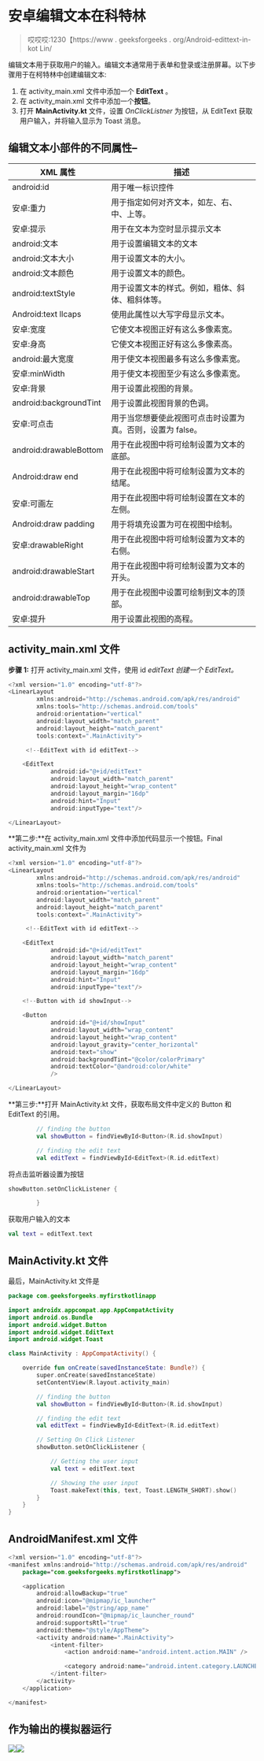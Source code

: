 # 安卓编辑文本在科特林

> 哎哎哎:1230【https://www . geeksforgeeks . org/Android-edittext-in-kot Lin/

编辑文本用于获取用户的输入。编辑文本通常用于表单和登录或注册屏幕。以下步骤用于在柯特林中创建编辑文本:

1.  在 activity_main.xml 文件中添加一个 **EditText** 。
2.  在 activity_main.xml 文件中添加一个**按钮**。
3.  打开 **MainActivity.kt** 文件，设置 *OnClickListner* 为按钮，从 EditText 获取用户输入，并将输入显示为 Toast 消息。

## 编辑文本小部件的不同属性–

| XML 属性 | 描述 |
| --- | --- |
| android:id | 用于唯一标识控件 |
| 安卓:重力 | 用于指定如何对齐文本，如左、右、中、上等。 |
| 安卓:提示 | 用于在文本为空时显示提示文本 |
| android:文本 | 用于设置编辑文本的文本 |
| android:文本大小 | 用于设置文本的大小。 |
| android:文本颜色 | 用于设置文本的颜色。 |
| android:textStyle | 用于设置文本的样式。例如，粗体、斜体、粗斜体等。 |
| Android:text llcaps | 使用此属性以大写字母显示文本。 |
| 安卓:宽度 | 它使文本视图正好有这么多像素宽。 |
| 安卓:身高 | 它使文本视图正好有这么多像素高。 |
| android:最大宽度 | 用于使文本视图最多有这么多像素宽。 |
| 安卓:minWidth | 用于使文本视图至少有这么多像素宽。 |
| 安卓:背景 | 用于设置此视图的背景。 |
| android:backgroundTint | 用于设置此视图背景的色调。 |
| 安卓:可点击 | 用于当您想要使此视图可点击时设置为真。否则，设置为 false。 |
| android:drawableBottom | 用于在此视图中将可绘制设置为文本的底部。 |
| Android:draw end | 用于在此视图中将可绘制设置为文本的结尾。 |
| 安卓:可画左 | 用于在此视图中将可绘制设置在文本的左侧。 |
| Android:draw padding | 用于将填充设置为可在视图中绘制。 |
| 安卓:drawableRight | 用于在此视图中将可绘制设置为文本的右侧。 |
| android:drawableStart | 用于在此视图中将可绘制设置为文本的开头。 |
| android:drawableTop | 用于在此视图中设置可绘制到文本的顶部。 |
| 安卓:提升 | 用于设置此视图的高程。 |

## activity_main.xml 文件

**步骤 1:** 打开 activity_main.xml 文件，使用 id *editText 创建一个 EditText。*

```kt
<?xml version="1.0" encoding="utf-8"?>
<LinearLayout
        xmlns:android="http://schemas.android.com/apk/res/android"
        xmlns:tools="http://schemas.android.com/tools"
        android:orientation="vertical"
        android:layout_width="match_parent"
        android:layout_height="match_parent"
        tools:context=".MainActivity">

     <!--EditText with id editText-->

    <EditText
            android:id="@+id/editText"
            android:layout_width="match_parent"
            android:layout_height="wrap_content"
            android:layout_margin="16dp"
            android:hint="Input"
            android:inputType="text"/>

</LinearLayout>
```

**第二步:**在 activity_main.xml 文件中添加代码显示一个按钮。Final activity_main.xml 文件为

```kt
<?xml version="1.0" encoding="utf-8"?>
<LinearLayout
        xmlns:android="http://schemas.android.com/apk/res/android"
        xmlns:tools="http://schemas.android.com/tools"
        android:orientation="vertical"
        android:layout_width="match_parent"
        android:layout_height="match_parent"
        tools:context=".MainActivity">

     <!--EditText with id editText-->

    <EditText
            android:id="@+id/editText"
            android:layout_width="match_parent"
            android:layout_height="wrap_content"
            android:layout_margin="16dp"
            android:hint="Input"
            android:inputType="text"/>

    <!--Button with id showInput-->

    <Button
            android:id="@+id/showInput"
            android:layout_width="wrap_content"
            android:layout_height="wrap_content"
            android:layout_gravity="center_horizontal"
            android:text="show"
            android:backgroundTint="@color/colorPrimary"
            android:textColor="@android:color/white"
            />

</LinearLayout>
```

**第三步:**打开 MainActivity.kt 文件，获取布局文件中定义的 Button 和 EditText 的引用。

```kt
        // finding the button
        val showButton = findViewById<Button>(R.id.showInput)

        // finding the edit text
        val editText = findViewById<EditText>(R.id.editText)

```

将点击监听器设置为按钮

```kt
showButton.setOnClickListener {

        }

```

获取用户输入的文本

```kt
val text = editText.text

```

## MainActivity.kt 文件

最后，MainActivity.kt 文件是

```kt
package com.geeksforgeeks.myfirstkotlinapp

import androidx.appcompat.app.AppCompatActivity
import android.os.Bundle
import android.widget.Button
import android.widget.EditText
import android.widget.Toast

class MainActivity : AppCompatActivity() {

    override fun onCreate(savedInstanceState: Bundle?) {
        super.onCreate(savedInstanceState)
        setContentView(R.layout.activity_main)

        // finding the button
        val showButton = findViewById<Button>(R.id.showInput)

        // finding the edit text
        val editText = findViewById<EditText>(R.id.editText)

        // Setting On Click Listener
        showButton.setOnClickListener {

            // Getting the user input
            val text = editText.text

            // Showing the user input
            Toast.makeText(this, text, Toast.LENGTH_SHORT).show()
        }
    }
}
```

## AndroidManifest.xml 文件

```kt
<?xml version="1.0" encoding="utf-8"?>
<manifest xmlns:android="http://schemas.android.com/apk/res/android"
    package="com.geeksforgeeks.myfirstkotlinapp">

    <application
        android:allowBackup="true"
        android:icon="@mipmap/ic_launcher"
        android:label="@string/app_name"
        android:roundIcon="@mipmap/ic_launcher_round"
        android:supportsRtl="true"
        android:theme="@style/AppTheme">
        <activity android:name=".MainActivity">
            <intent-filter>
                <action android:name="android.intent.action.MAIN" />

                <category android:name="android.intent.category.LAUNCHER" />
            </intent-filter>
        </activity>
    </application>

</manifest>
```

## 作为输出的模拟器运行

![](img/bdaca4368bb9c964b2560f1044d41e06.png)![](img/e58e4c170450a9fd18c424dda18ac437.png)